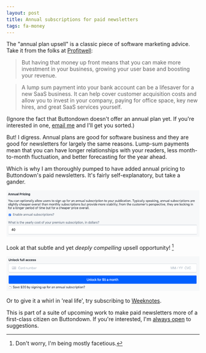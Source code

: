 ```yaml
---
layout: post
title: Annual subscriptions for paid newsletters
tags: fa-money
---
```


The "annual plan upsell" is a classic piece of software marketing advice. Take it from the folks at [Profitwell](https://www.profitwell.com/blog/here-is-why-every-saas-company-needs-an-annual-plan):

> But having that money up front means that you can make more investment in your business, growing your user base and boosting your revenue.

> A lump sum payment into your bank account can be a lifesaver for a new SaaS business. It can help cover customer acquisition costs and allow you to invest in your company, paying for office space, key new hires, and great SaaS services yourself.

(Ignore the fact that Buttondown doesn't offer an annual plan yet. If you're interested in one, [email me](mailto:justin@buttondown.email) and I'll get you sorted.)

But! I digress. Annual plans are good for software business and they are good for newsletters for largely the same reasons. Lump-sum payments mean that you can have longer relationships with your readers, less month-to-month fluctuation, and better forecasting for the year ahead.

Which is why I am thoroughly pumped to have added annual pricing to Buttondown's paid newsletters. It's fairly self-explanatory, but take a gander.

![](/img/19.png)

Look at that subtle and yet _deeply compelling_ upsell opportunity! [^1]

![](/img/20.png)

Or to give it a whirl in 'real life', try subscribing to [Weeknotes](https://weeknotes.buttondown.email).

This is part of a suite of upcoming work to make paid newsletters more of a first-class citizen on Buttondown. If you're interested, I'm [always open](mailto:justin@buttondown.email) to suggestions.

[^1]: Don't worry, I'm being mostly facetious.
